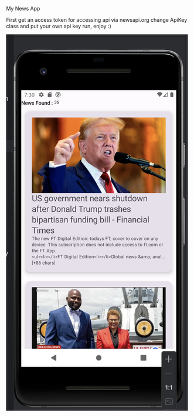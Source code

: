 My News App

First get an access token for accessing api via newsapi.org
change ApiKey class and put your own api key
run, enjoy :)

![NewsApp Screen](https://github.com/ha-abasi/MonNews/blob/master/screen.png?raw=true)
